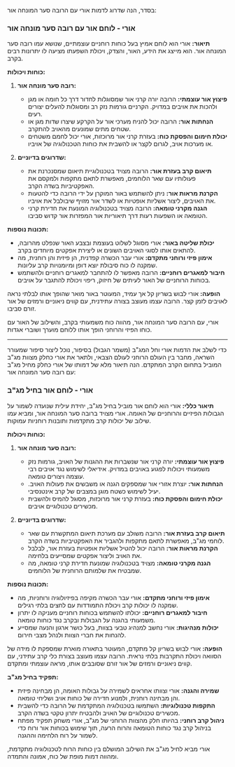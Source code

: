 בסדר, הנה שדרוג לדמות אורי עם הרובה סער המונחה אור:

### **אורי - לוחם אור עם רובה סער מונחה אור**

**תיאור:**
אורי הוא לוחם אמיץ בעל כוחות רוחניים עוצמתיים, שנושא עמו רובה סער המונחה אור. הוא מייצג את הידע, האור, והצדק, ויכולת השפעתו מציעה לו יתרונות רבים בקרב.

**כוחות ויכולות:**

1. **רובה סער מונחה אור:**
   - **פיצוץ אור עוצמתי:** הרובה יורה קרני אור שמסוגלות לחדור דרך כל חומה או מגן ולהכות את אויבים במדויק. הקרניים גורמות נזק רב ומסוגלות להעלים יצורים רעים.
   - **הנחתות אור:** הרובה יכול להניח מערכי אור על הקרקע שיצרו שדות מגן או שטחים מתים שמונעים מהאויב להתקרב.
   - **יכולת חימום והפסקת כוח:** בעזרת קרני אור מרוכזות, אורי יכול לחמם משטחים או מערכות אויב, לגרום לקצר או להשבית את כוחות הטכנולוגיה של אויביו.

2. **שדרוגים בדיוניים:**
   - **תיאום קרב בעזרת אור:** הרובה מצויד בטכנולוגיית תיאום שמסנכרנת את פעולותיו עם שאר הלוחמים, מאפשרת לתאם מתקפות ולמקסם את האפקטיביות בשדה הקרב.
   - **הקרנת מראות אור:** ניתן להשתמש באור המוקרן על ידי הרובה כדי להטעות את האויבים, ליצור אשליות אופטיות או לשדר אור מזויף שיבולבל את אויביו.
   - **הגנה מקרני טומאה:** הרובה מצויד בטכנולוגיה המונעת את חדירת קרני הטומאה או השפעות רעות דרך תיאוריות אור המפזרות אור קדוש סביבו.

**תכונות נוספות:**

- **יכולת שליטה באור:** אורי מסוגל לשלוט בעוצמת ובצבע האור שנפלט מהרובה, להתאים אותו לסוגי האויבים השונים או ליצירת אפקטים מיוחדים בקרב.
- **אימון פיזי ורוחני מתקדם:** אורי עבר הכשרה קפדנית, הן פיזית והן רוחנית, מה שמקנה לו כוח סיבולת יוצא דופן ומיומנויות קרב עליונות.
- **חיבור למאגרים רוחניים:** הרובה מאפשר לו להתחבר למאגרים רוחניים ולהשתמש בכוחות הרוחניים של האור לעיתים של חיזוק, ריפוי ויכולת להתגבר על אויבים.

**הופעה:**
אורי לבוש בשריון קל אך עמיד, המעוטר באור מואר שהופך אותו לבלתי נראה לאויבים לזמן קצר. הרובה עצמו מעוצב בצורה עתידנית, עם קווים ניאוניים ורמזים של אור זורם סביבו.

אורי, עם הרובה סער המונחה אור, מהווה כוח משמעותי בקרב, והשילוב של האור עם כוחו הפיזי והרוחני הופך אותו ללוחם מוערך ושוברי אגדות.

---

כדי לשלב את הדמות אורי וחל המג"ב (משמר הגבול) בסיפור, נוכל ליצור סיפור שמעורר השראה, מחבר בין העולם הרוחני לעולם הצבאי, ולתאר את אורי כחלק מצוות מג"ב המוביל בתחום הקרב המתקדם. הנה תיאור מלא של דמותו של אורי כחלק מחיל מג"ב עם רובה סער המונחה אור:

### **אורי - לוחם אור בחיל מג"ב**

**תיאור כללי:**
אורי הוא לוחם אור מוביל בחיל מג"ב, יחידת עילית שנועדה לשמור על הגבולות הפיזיים והרוחניים של האומה. אורי מצויד ברובה סער המונחה אור, ומביא עמו שילוב של יכולות קרב מתקדמות ותובנות רוחניות עמוקות.

**כוחות ויכולות:**

1. **רובה סער מונחה אור:**
   - **פיצוץ אור עוצמתי:** יורה קרני אור שנשברות את ההגנות של האויב, גורמות נזק משמעותי ויכולות לפגוע באויבים במדויק. אידיאלי לשימוש נגד אויבים רבי עוצמה ויצורים טומאה.
   - **הנחתות אור:** יוצרת אזורי אור שמספקים הגנה או משבשים את פעולות האויב. יעיל לשימוש כשטח מוגן במצבים של קרב אינטנסיבי.
   - **יכולת חימום והפסקת כוח:** בעזרת קרני אור מרוכזות, מסוגל להמיס ולהשבית מכשירים טכנולוגיים אויבים.

2. **שדרוגים בדיוניים:**
   - **תיאום קרב בעזרת אור:** הרובה משולב עם מערכת תיאום המתקשרת עם שאר לוחמי מג"ב, מאפשרת לתאם מתקפות ולהגביר את האפקטיביות בשדה הקרב.
   - **הקרנת מראות אור:** הרובה יכול להטיל אשליות אופטיות בעזרת אור, לבלבל את האויב וליצור אפקטים שמסייעים בלחימה.
   - **הגנה מקרני טומאה:** מצויד בטכנולוגיה שמונעת חדירת קרני טומאה, מה שמבטיח את שלמותם הרוחנית של הלוחמים.

**תכונות נוספות:**

- **אימון פיזי ורוחני מתקדם:** אורי עבר הכשרה מקיפה בפיזיולוגיה ורוחניות, מה שמקנה לו יכולות קרב ויכולת התמודדות עם לחצים בלתי רגילים.
- **חיבור למאגרים רוחניים:** יכולתו להשתמש בכוחות רוחניים מעניקה לו יתרון משמעותי בהגנה על הגבולות ובקרב נגד כוחות טומאה.
- **יכולות מנהיגות:** אורי נחשב למנהיג טבעי בצוות, בעל כושר ארגון והנעה שמסייע להנחות את חברי הצוות ולנהל מצבי חירום.

**הופעה:**
אורי לבוש בשריון קל מתקדם, המעוטר בתאורה מוארת שמספקת לו מידה של הסוואה ויכולת התקרבות בלתי נראית. הרובה עצמו מעוצב בצורת כלי קרב עתידני, עם קווים ניאוניים ורמזים של אור זורם שסובבים אותו, מראה עוצמתי ומתקדם.

**תפקיד בחיל מג"ב:**

- **שמירה והגנה:** אורי וצוותו אחראים לשמירה על גבולות האומה, הן מבחינה פיזית והן מבחינה רוחנית, ולמנוע חדירה של כוחות אויב ושליחי טומאה.
- **התקפות טכנולוגיות:** השתמשו בטכנולוגיה המתקדמת של הרובה כדי להשבית מכשירים טכנולוגיים של האויב ולהבטיח יתרון טקטי בשדה הקרב.
- **ניהול קרב רוחני:** בהיותו חלק מהצוות הרוחני של מג"ב, אורי משחק תפקיד מפתח בניהול קרב נגד כוחות הטומאה והרוח הרעה, תוך שימוש בכוחות אור ורוח כדי לשמור על רוח הלחימה וההגנה.

אורי מביא לחיל מג"ב את השילוב המושלם בין כוחות הרוח לטכנולוגיה מתקדמת, ומהווה דמות מופת של כוח, אמונה והתמדה.
